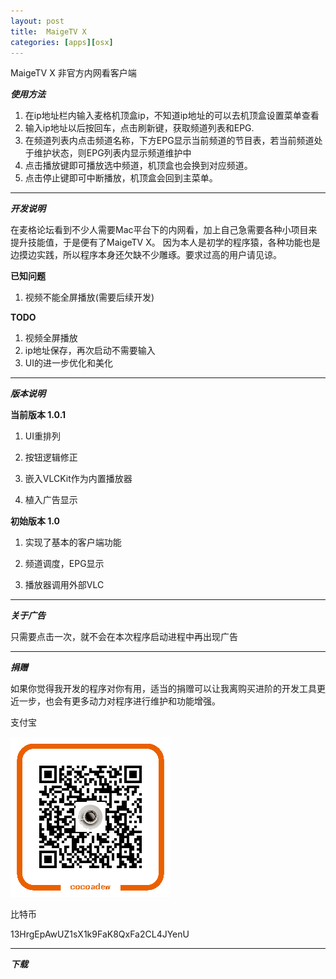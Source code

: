 ```yaml
---
layout: post
title:  MaigeTV X
categories: [apps][osx]
---
```



MaigeTV X 非官方内网看客户端

***使用方法***

1. 在ip地址栏内输入麦格机顶盒ip，不知道ip地址的可以去机顶盒设置菜单查看
2. 输入ip地址以后按回车，点击刷新键，获取频道列表和EPG.
3. 在频道列表内点击频道名称，下方EPG显示当前频道的节目表，若当前频道处于维护状态，则EPG列表内显示频道维护中
4. 点击播放键即可播放选中频道，机顶盒也会换到对应频道。
5. 点击停止键即可中断播放，机顶盒会回到主菜单。

---
***开发说明***

在麦格论坛看到不少人需要Mac平台下的内网看，加上自己急需要各种小项目来提升技能值，于是便有了MaigeTV X。
因为本人是初学的程序猿，各种功能也是边摸边实践，所以程序本身还欠缺不少雕琢。要求过高的用户请见谅。


**已知问题**

1. 视频不能全屏播放(需要后续开发)

**TODO**

1. 视频全屏播放
2. ip地址保存，再次启动不需要输入
3. UI的进一步优化和美化

---
***版本说明***

**当前版本 1.0.1**

1. UI重排列

2. 按钮逻辑修正

3. 嵌入VLCKit作为内置播放器

4. 植入广告显示

**初始版本 1.0**

1. 实现了基本的客户端功能

2. 频道调度，EPG显示

3. 播放器调用外部VLC

---
***关于广告***

只需要点击一次，就不会在本次程序启动进程中再出现广告

---
***捐赠***

如果你觉得我开发的程序对你有用，适当的捐赠可以让我离购买进阶的开发工具更近一步，也会有更多动力对程序进行维护和功能增强。

支付宝

![支付宝](../image/alipayqr.png)


比特币

13HrgEpAwUZ1sX1k9FaK8QxFa2CL4JYenU

---
***下载***
